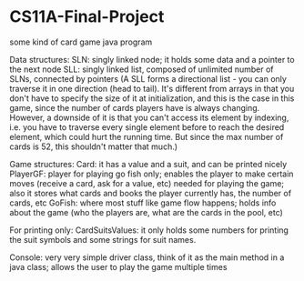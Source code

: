 # CS11A-Final-Project
some kind of card game java program

Data structures:
  SLN: singly linked node; it holds some data and a pointer to the next node
  SLL: singly linked list, composed of unlimited number of SLNs, connected by pointers
  (A SLL forms a directional list - you can only traverse it in one direction (head to tail). It's different from arrays in that you don't
   have to specify the size of it at initialization, and this is the case in this game, since the number of cards players have is always 
   changing. However, a downside of it is that you can't access its element by indexing, i.e. you have to traverse every single element
   before to reach the desired element, which could hurt the running time. But since the max number of cards is 52, this shouldn't matter
   that much.)
   
Game structures: 
  Card: it has a value and a suit, and can be printed nicely
  PlayerGF: player for playing go fish only; enables the player to make certain moves (receive a card, ask for a value, etc) needed for 
            playing the game; also it stores what cards and books the player currently has, the number of cards, etc
  GoFish: where most stuff like game flow happens; holds info about the game (who the players are, what are the cards in the pool, etc)
   
For printing only:
  CardSuitsValues: it only holds some numbers for printing the suit symbols and some strings for suit names. 
  
Console: very very simple driver class, think of it as the main method in a java class; allows the user to play the game multiple times
